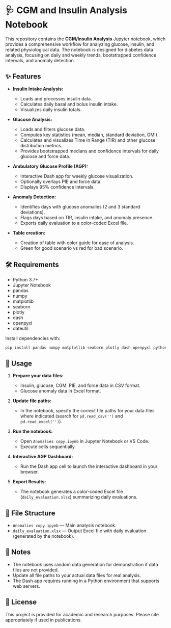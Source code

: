 # 🩺 CGM and Insulin Analysis Notebook

This repository contains the **CGM/Insulin Analysis** Jupyter notebook, which provides a comprehensive workflow for analyzing glucose, insulin, and related physiological data. The notebook is designed for diabetes data analysis, focusing on daily and weekly trends, bootstrapped confidence intervals, and anomaly detection.

## ✨ Features

- **Insulin Intake Analysis:**  
  - Loads and processes insulin data.
  - Calculates daily basal and bolus insulin intake.
  - Visualizes daily insulin totals.

- **Glucose Analysis:**  
  - Loads and filters glucose data.
  - Computes key statistics (mean, median, standard deviation, GMI).
  - Calculates and visualizes Time In Range (TIR) and other glucose distribution metrics.
  - Provides bootstrapped medians and confidence intervals for daily glucose and force data.

- **Ambulatory Glucose Profile (AGP):**  
  - Interactive Dash app for weekly glucose visualization.
  - Optionally overlays PIE and force data.
  - Displays 95% confidence intervals.

- **Anomaly Detection:**  
  - Identifies days with glucose anomalies (2 and 3 standard deviations).
  - Flags days based on TIR, insulin intake, and anomaly presence.
  - Exports daily evaluation to a color-coded Excel file.
 
- **Table creation:**  
  - Creation of table with color guide for ease of analysis.
  - Green for good scenario vs red for bad scenario.


## 🛠️ Requirements

- Python 3.7+
- Jupyter Notebook
- pandas
- numpy
- matplotlib
- seaborn
- plotly
- dash
- openpyxl
- dateutil

Install dependencies with:

```sh
pip install pandas numpy matplotlib seaborn plotly dash openpyxl python-dateutil
```

## 🚀 Usage

1. **Prepare your data files:**  
   - Insulin, glucose, CGM, PIE, and force data in CSV format.
   - Glucose anomaly data in Excel format.

2. **Update file paths:**  
   - In the notebook, specify the correct file paths for your data files where indicated (search for `pd.read_csv('')` and `pd.read_excel('')`).

3. **Run the notebook:**  
   - Open `Anomalies copy.ipynb` in Jupyter Notebook or VS Code.
   - Execute cells sequentially.

4. **Interactive AGP Dashboard:**  
   - Run the Dash app cell to launch the interactive dashboard in your browser.

5. **Export Results:**  
   - The notebook generates a color-coded Excel file (`daily_evaluation.xlsx`) summarizing daily evaluations.

## 📁 File Structure

- `Anomalies copy.ipynb` — Main analysis notebook.
- `daily_evaluation.xlsx` — Output Excel file with daily evaluation (generated by the notebook).

## 📝 Notes

- The notebook uses random data generation for demonstration if data files are not provided.
- Update all file paths to your actual data files for real analysis.
- The Dash app requires running in a Python environment that supports web servers.

## 📄 License

This project is provided for academic and research purposes. Please cite appropriately if used in publications.
